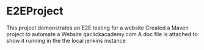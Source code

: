 # E2EProject
This project demonstrates an E2E testing for a website
Created a Maven project to automate a Website qaclickacademy.com
 A doc file is attached to show it running in the the local jenkins  instance
